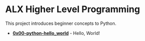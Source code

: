 # ALX Higher Level Programming

This project introduces beginner concepts to Python.

* **[0x00-python-hello_world](./0x00-python-hello_world)** - Hello, World!
